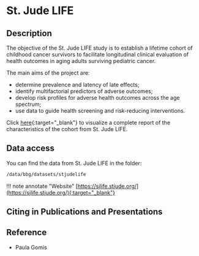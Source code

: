 # St. Jude LIFE

## Description

The objective of the St. Jude LIFE study is to establish a lifetime cohort of childhood cancer survivors to
facilitate longitudinal clinical evaluation of health outcomes in aging adults surviving pediatric cancer.

The main aims of the project are:

- determine prevalence and latency of late effects;
- identify multifactorial predictors of adverse outcomes;
- develop risk profiles for adverse health outcomes across the age spectrum;
- use data to guide health screening and risk-reducing interventions.

Click [here](https://sjlife.stjude.org/study-population.html){:target="_blank"} to visualize a complete report of the
characteristics of the cohort from St. Jude LIFE.

## Data access

You can find the data from St. Jude LIFE in the folder:

```bash
/data/bbg/datasets/stjudelife
```

!!! note annotate "Website"
    [https://sjlife.stjude.org/](https://sjlife.stjude.org/){:target="_blank"}

## Citing in Publications and Presentations

## Reference

- Paula Gomis

